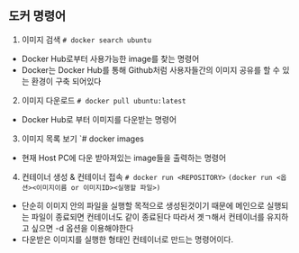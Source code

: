 ## 도커 명령어

1. 이미지 검색
`# docker search ubuntu`   
- Docker Hub로부터 사용가능한 image를 찾는 명령어
- Docker는 Docker Hub를 통해 Github처럼 사용자들간의 이미지 공유를 할 수 있는 환경이 구축 되어있다

2. 이미지 다운로드
`# docker pull ubuntu:latest`
- Docker Hub로 부터 이미지를 다운받는 명령어

3. 이미지 목록 보기
`# docker images
- 현재 Host PC에 다운 받아져있는 image들을 출력하는 명령어

4. 컨테이너 생성 & 컨테이너 접속
`# docker run <REPOSITORY>`
`(docker run <옵션><이미지이름 or 이미지ID><실행할 파일>)`
- 단순히 이미지 안의 파일을 실행할 목적으로 생성된것이기 때문에 메인으로 실행되는 파일이 종료되면 컨테이너도 같이 종료된다 따라서 곗ㄱ해서 컨테이너를 유지하고 싶으면 -d 옵션을 이용해야한다
- 다운받은 이미지를 실행한 형태인 컨테이너로 만드는 명령어이다.